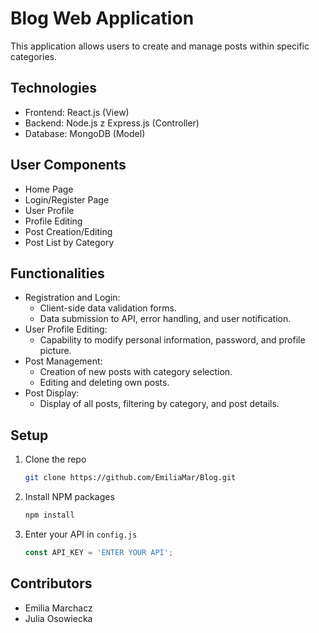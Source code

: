 # Blog Web Application

<!-- TODO: zdjecie aplikacji [![Product Name Screen Shot][product-screenshot]](https://example.com)  -->

This application allows users to create and manage posts within specific categories.

## Technologies 

* Frontend: React.js (View)
* Backend: Node.js z Express.js (Controller)
* Database: MongoDB (Model)


## User Components

* Home Page
* Login/Register Page
* User Profile
* Profile Editing
* Post Creation/Editing
* Post List by Category


## Functionalities

* Registration and Login:
  * Client-side data validation forms.
  * Data submission to API, error handling, and user notification.
* User Profile Editing:
  * Capability to modify personal information, password, and profile picture.
* Post Management:
  * Creation of new posts with category selection.
  * Editing and deleting own posts.
* Post Display:
  * Display of all posts, filtering by category, and post details.
  


## Setup

1. Clone the repo
   ```sh
   git clone https://github.com/EmiliaMar/Blog.git
   ```
2. Install NPM packages
   ```sh
   npm install
   ```
3. Enter your API in `config.js`
   ```js
   const API_KEY = 'ENTER YOUR API';
   ```



## Contributors
* Emilia Marchacz
* Julia Osowiecka


